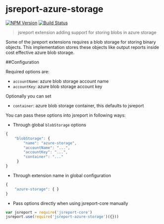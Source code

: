 # jsreport-azure-storage
[![NPM Version](http://img.shields.io/npm/v/jsreport-azure-storage.svg?style=flat-square)](https://npmjs.com/package/jsreport-azure-storage)
[![Build Status](https://travis-ci.org/jsreport/jsreport-azure-storage.png?branch=master)](https://travis-ci.org/jsreport/jsreport-azure-storage)

> jsreport extension adding support for storing blobs in azure storage

Some of the jsreport extensions requires a blob storage for storing binary objects. This implementation stores these objects like output reports inside cost effective azure blob storage.

##Configuration

Required options are:
- `accountName`:  azure blob storage account name
- `accountKey`:  azure blob storage account key

Optionally you can set
- `container`: azure blob storage container, this defaults to jsreport

You can pass these options into jsreport in following ways:

- Through global `blobStorage` options
```js
{
	"blobStorage": {  
		"name": "azure-storage", 
		"accountName": "...", 
		"accountKey": "...", 
		"container": "..."
	 }
}
```	
- Through extension name in global configuration
```js
{
	"azure-storage": { }
}
```

- Pass options directly when using jsreport-core manually
```js
var jsreport = require('jsreport-core')
jsreport.use(require('jsreport-azure-storage')({}))
```
